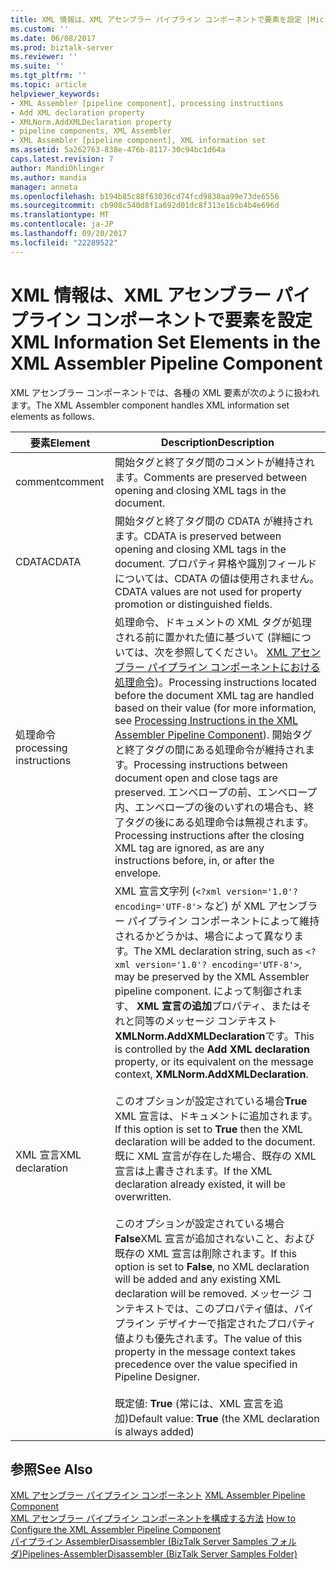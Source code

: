 ```yaml
---
title: XML 情報は、XML アセンブラー パイプライン コンポーネントで要素を設定 |Microsoft ドキュメント
ms.custom: ''
ms.date: 06/08/2017
ms.prod: biztalk-server
ms.reviewer: ''
ms.suite: ''
ms.tgt_pltfrm: ''
ms.topic: article
helpviewer_keywords:
- XML Assembler [pipeline component], processing instructions
- Add XML declaration property
- XMLNorm.AddXMLDeclaration property
- pipeline components, XML Assembler
- XML Assembler [pipeline component], XML information set
ms.assetid: 5a262763-838e-476b-8117-30c94bc1d64a
caps.latest.revision: 7
author: MandiOhlinger
ms.author: mandia
manager: anneta
ms.openlocfilehash: b194b85c88f63036cd74fcd9838aa99e73de6556
ms.sourcegitcommit: cb908c540d8f1a692d01dc8f313e16cb4b4e696d
ms.translationtype: MT
ms.contentlocale: ja-JP
ms.lasthandoff: 09/20/2017
ms.locfileid: "22289522"
---
```

# <a name="xml-information-set-elements-in-the-xml-assembler-pipeline-component"></a><span data-ttu-id="1a9fb-102">XML 情報は、XML アセンブラー パイプライン コンポーネントで要素を設定</span><span class="sxs-lookup"><span data-stu-id="1a9fb-102">XML Information Set Elements in the XML Assembler Pipeline Component</span></span>
<span data-ttu-id="1a9fb-103">XML アセンブラー コンポーネントでは、各種の XML 要素が次のように扱われます。</span><span class="sxs-lookup"><span data-stu-id="1a9fb-103">The XML Assembler component handles XML information set elements as follows.</span></span>  
  
|<span data-ttu-id="1a9fb-104">要素</span><span class="sxs-lookup"><span data-stu-id="1a9fb-104">Element</span></span>|<span data-ttu-id="1a9fb-105">Description</span><span class="sxs-lookup"><span data-stu-id="1a9fb-105">Description</span></span>|  
|-------------|-----------------|  
|<span data-ttu-id="1a9fb-106">comment</span><span class="sxs-lookup"><span data-stu-id="1a9fb-106">comment</span></span>|<span data-ttu-id="1a9fb-107">開始タグと終了タグ間のコメントが維持されます。</span><span class="sxs-lookup"><span data-stu-id="1a9fb-107">Comments are preserved between opening and closing XML tags in the document.</span></span>|  
|<span data-ttu-id="1a9fb-108">CDATA</span><span class="sxs-lookup"><span data-stu-id="1a9fb-108">CDATA</span></span>|<span data-ttu-id="1a9fb-109">開始タグと終了タグ間の CDATA が維持されます。</span><span class="sxs-lookup"><span data-stu-id="1a9fb-109">CDATA is preserved between opening and closing XML tags in the document.</span></span> <span data-ttu-id="1a9fb-110">プロパティ昇格や識別フィールドについては、CDATA の値は使用されません。</span><span class="sxs-lookup"><span data-stu-id="1a9fb-110">CDATA values are not used for property promotion or distinguished fields.</span></span>|  
|<span data-ttu-id="1a9fb-111">処理命令</span><span class="sxs-lookup"><span data-stu-id="1a9fb-111">processing instructions</span></span>|<span data-ttu-id="1a9fb-112">処理命令、ドキュメントの XML タグが処理される前に置かれた値に基づいて (詳細については、次を参照してください。 [XML アセンブラー パイプライン コンポーネントにおける処理命令](../core/processing-instructions-in-the-xml-assembler-pipeline-component.md))。</span><span class="sxs-lookup"><span data-stu-id="1a9fb-112">Processing instructions located before the document XML tag are handled based on their value (for more information, see [Processing Instructions in the XML Assembler Pipeline Component](../core/processing-instructions-in-the-xml-assembler-pipeline-component.md)).</span></span> <span data-ttu-id="1a9fb-113">開始タグと終了タグの間にある処理命令が維持されます。</span><span class="sxs-lookup"><span data-stu-id="1a9fb-113">Processing instructions between document open and close tags are preserved.</span></span> <span data-ttu-id="1a9fb-114">エンベロープの前、エンベロープ内、エンベロープの後のいずれの場合も、終了タグの後にある処理命令は無視されます。</span><span class="sxs-lookup"><span data-stu-id="1a9fb-114">Processing instructions after the closing XML tag are ignored, as are any instructions before, in, or after the envelope.</span></span>|  
|<span data-ttu-id="1a9fb-115">XML 宣言</span><span class="sxs-lookup"><span data-stu-id="1a9fb-115">XML declaration</span></span>|<span data-ttu-id="1a9fb-116">XML 宣言文字列 (`<?xml version='1.0'? encoding='UTF-8'>` など) が XML アセンブラー パイプライン コンポーネントによって維持されるかどうかは、場合によって異なります。</span><span class="sxs-lookup"><span data-stu-id="1a9fb-116">The XML declaration string, such as `<?xml version='1.0'? encoding='UTF-8'>`, may be preserved by the XML Assembler pipeline component.</span></span> <span data-ttu-id="1a9fb-117">によって制御されます、 **XML 宣言の追加**プロパティ、またはそれと同等のメッセージ コンテキスト**XMLNorm.AddXMLDeclaration**です。</span><span class="sxs-lookup"><span data-stu-id="1a9fb-117">This is controlled by the **Add XML declaration** property, or its equivalent on the message context, **XMLNorm.AddXMLDeclaration**.</span></span><br /><br /> <span data-ttu-id="1a9fb-118">このオプションが設定されている場合**True** XML 宣言は、ドキュメントに追加されます。</span><span class="sxs-lookup"><span data-stu-id="1a9fb-118">If this option is set to **True** then the XML declaration will be added to the document.</span></span> <span data-ttu-id="1a9fb-119">既に XML 宣言が存在した場合、既存の XML 宣言は上書きされます。</span><span class="sxs-lookup"><span data-stu-id="1a9fb-119">If the XML declaration already existed, it will be overwritten.</span></span><br /><br /> <span data-ttu-id="1a9fb-120">このオプションが設定されている場合**False**XML 宣言が追加されないこと、および既存の XML 宣言は削除されます。</span><span class="sxs-lookup"><span data-stu-id="1a9fb-120">If this option is set to **False**, no XML declaration will be added and any existing XML declaration will be removed.</span></span> <span data-ttu-id="1a9fb-121">メッセージ コンテキストでは、このプロパティ値は、パイプライン デザイナーで指定されたプロパティ値よりも優先されます。</span><span class="sxs-lookup"><span data-stu-id="1a9fb-121">The value of this property in the message context takes precedence over the value specified in Pipeline Designer.</span></span><br /><br /> <span data-ttu-id="1a9fb-122">既定値: **True** (常には、XML 宣言を追加)</span><span class="sxs-lookup"><span data-stu-id="1a9fb-122">Default value: **True** (the XML declaration is always added)</span></span>|  
  
## <a name="see-also"></a><span data-ttu-id="1a9fb-123">参照</span><span class="sxs-lookup"><span data-stu-id="1a9fb-123">See Also</span></span>  
 <span data-ttu-id="1a9fb-124">[XML アセンブラー パイプライン コンポーネント](../core/xml-assembler-pipeline-component.md) </span><span class="sxs-lookup"><span data-stu-id="1a9fb-124">[XML Assembler Pipeline Component](../core/xml-assembler-pipeline-component.md) </span></span>  
 <span data-ttu-id="1a9fb-125">[XML アセンブラー パイプライン コンポーネントを構成する方法](../core/how-to-configure-the-xml-assembler-pipeline-component.md) </span><span class="sxs-lookup"><span data-stu-id="1a9fb-125">[How to Configure the XML Assembler Pipeline Component](../core/how-to-configure-the-xml-assembler-pipeline-component.md) </span></span>  
 [<span data-ttu-id="1a9fb-126">パイプライン AssemblerDisassembler (BizTalk Server Samples フォルダ)</span><span class="sxs-lookup"><span data-stu-id="1a9fb-126">Pipelines-AssemblerDisassembler (BizTalk Server Samples Folder)</span></span>](../core/pipelines-assemblerdisassembler-biztalk-server-samples-folder.md)